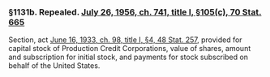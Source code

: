 ### §1131b. Repealed. [July 26, 1956, ch. 741, title I, §105(c), 70 Stat. 665](/statviewer.htm?volume=70&page=665) ###

Section, act [June 16, 1933, ch. 98, title I, §4, 48 Stat. 257](/statviewer.htm?volume=48&page=257), provided for capital stock of Production Credit Corporations, value of shares, amount and subscription for initial stock, and payments for stock subscribed on behalf of the United States.